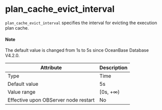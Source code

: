 # plan_cache_evict_interval


`plan_cache_evict_interval` specifies the interval for evicting the execution plan cache.

<main id="notice" type='explain'>
  <h4>Note</h4>
  <p>The default value is changed from 1s to 5s since OceanBase Database V4.2.0. </p>
</main>

| **Attribute** | **Description** |
|------------------|-----------|
| Type | Time |
| Default value | 5s |
| Value range | \[0s, +∞) |
| Effective upon OBServer node restart | No |



